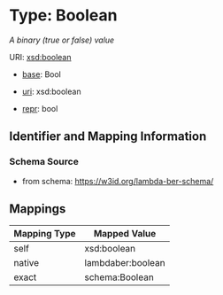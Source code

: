 # Type: Boolean 




_A binary (true or false) value_



URI: [xsd:boolean](http://www.w3.org/2001/XMLSchema#boolean)

* [base](https://w3id.org/linkml/base): Bool

* [uri](https://w3id.org/linkml/uri): xsd:boolean

* [repr](https://w3id.org/linkml/repr): bool







## Identifier and Mapping Information






### Schema Source


* from schema: https://w3id.org/lambda-ber-schema/




## Mappings

| Mapping Type | Mapped Value |
| ---  | ---  |
| self | xsd:boolean |
| native | lambdaber:boolean |
| exact | schema:Boolean |


